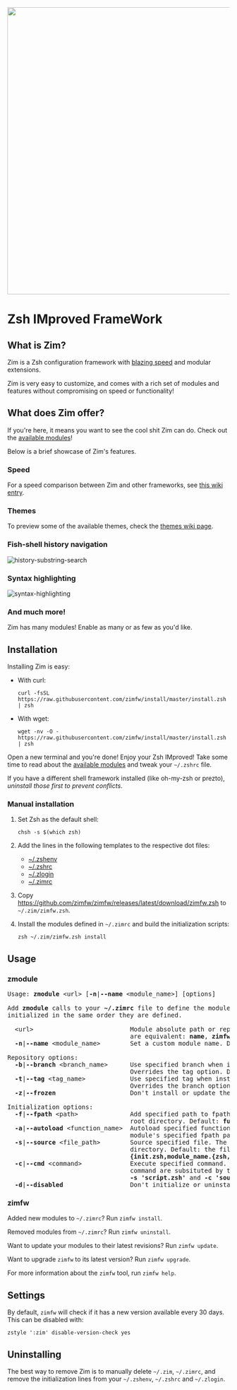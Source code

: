 <div align="center">
  <a href="https://github.com/zimfw/zimfw">
    <img width="650" src="https://zimfw.github.io/images/zim_banner.png">
  </a>
</div>

Zsh IMproved FrameWork
======================

What is Zim?
------------
Zim is a Zsh configuration framework with [blazing speed] and modular extensions.

Zim is very easy to customize, and comes with a rich set of modules and features without compromising on speed or functionality!

What does Zim offer?
-----------------
If you're here, it means you want to see the cool shit Zim can do. Check out the [available modules]!

Below is a brief showcase of Zim's features.

### Speed
For a speed comparison between Zim and other frameworks, see [this wiki entry][blazing speed].

### Themes

To preview some of the available themes, check the [themes wiki page].

### Fish-shell history navigation
![history-substring-search]

### Syntax highlighting
![syntax-highlighting]

### And much more!
Zim has many modules! Enable as many or as few as you'd like.

Installation
------------
Installing Zim is easy:

  * With curl:

        curl -fsSL https://raw.githubusercontent.com/zimfw/install/master/install.zsh | zsh

  * With wget:

        wget -nv -O - https://raw.githubusercontent.com/zimfw/install/master/install.zsh | zsh

Open a new terminal and you're done! Enjoy your Zsh IMproved! Take some time to
read about the [available modules] and tweak your `~/.zshrc` file.

If you have a different shell framework installed (like oh-my-zsh or prezto),
*uninstall those first to prevent conflicts*.

### Manual installation

1. Set Zsh as the default shell:

       chsh -s $(which zsh)

2. Add the lines in the following templates to the respective dot files:
   * [~/.zshenv](https://github.com/zimfw/install/blob/master/src/templates/zshenv)
   * [~/.zshrc](https://github.com/zimfw/install/blob/master/src/templates/zshrc)
   * [~/.zlogin](https://github.com/zimfw/install/blob/master/src/templates/zlogin)
   * [~/.zimrc](https://github.com/zimfw/install/blob/master/src/templates/zimrc)

3. Copy https://github.com/zimfw/zimfw/releases/latest/download/zimfw.zsh to
   `~/.zim/zimfw.zsh`.

4. Install the modules defined in `~/.zimrc` and build the initialization scripts:

       zsh ~/.zim/zimfw.zsh install

Usage
-----

### zmodule

<pre>
Usage: <strong>zmodule</strong> &lt;url&gt; [<strong>-n</strong>|<strong>--name</strong> &lt;module_name&gt;] [options]

Add <strong>zmodule</strong> calls to your <strong>~/.zimrc</strong> file to define the modules to be initialized. The modules are
initialized in the same order they are defined.

  &lt;url&gt;                          Module absolute path or repository URL. The following URL formats
                                 are equivalent: <strong>name</strong>, <strong>zimfw/name</strong>, <strong>https://github.com/zimfw/name.git</strong>.
  <strong>-n</strong>|<strong>--name</strong> &lt;module_name&gt;        Set a custom module name. Default: the last component in the &lt;url&gt;.

Repository options:
  <strong>-b</strong>|<strong>--branch</strong> &lt;branch_name&gt;      Use specified branch when installing and updating the module.
                                 Overrides the tag option. Default: <strong>master</strong>.
  <strong>-t</strong>|<strong>--tag</strong> &lt;tag_name&gt;            Use specified tag when installing and updating the module.
                                 Overrides the branch option.
  <strong>-z</strong>|<strong>--frozen</strong>                    Don't install or update the module.

Initialization options:
  <strong>-f</strong>|<strong>--fpath</strong> &lt;path&gt;              Add specified path to fpath. The path is relative to the module
                                 root directory. Default: <strong>functions</strong>, if the subdirectory exists.
  <strong>-a</strong>|<strong>--autoload</strong> &lt;function_name&gt;  Autoload specified function. Default: all valid names inside the
                                 module's specified fpath paths.
  <strong>-s</strong>|<strong>--source</strong> &lt;file_path&gt;        Source specified file. The file path is relative to the module root
                                 directory. Default: the file with largest size matching
                                 <strong>{init.zsh,module_name.{zsh,plugin.zsh,zsh-theme,sh}}</strong>, if any exist.
  <strong>-c</strong>|<strong>--cmd</strong> &lt;command&gt;             Execute specified command. Occurrences of the <strong>{}</strong> placeholder in the
                                 command are subsituted by the module root directory path.
                                 <strong>-s 'script.zsh'</strong> and <strong>-c 'source {}/script.zsh'</strong> are equivalent.
  <strong>-d</strong>|<strong>--disabled</strong>                  Don't initialize or uninstall the module.
</pre>

### zimfw

Added new modules to `~/.zimrc`? Run `zimfw install`.

Removed modules from `~/.zimrc`? Run `zimfw uninstall`.

Want to update your modules to their latest revisions? Run `zimfw update`.

Want to upgrade `zimfw` to its latest version? Run `zimfw upgrade`.

For more information about the `zimfw` tool, run `zimfw help`.

Settings
--------

By default, `zimfw` will check if it has a new version available every 30 days.
This can be disabled with:

    zstyle ':zim' disable-version-check yes

Uninstalling
------------

The best way to remove Zim is to manually delete `~/.zim`, `~/.zimrc`, and
remove the initialization lines from your `~/.zshenv`, `~/.zshrc` and `~/.zlogin`.

[history-substring-search]: https://zimfw.github.io/images/zim_history-substring-search.gif
[syntax-highlighting]: https://zimfw.github.io/images/zim_syntax-highlighting.gif
[blazing speed]: https://github.com/zimfw/zimfw/wiki/Speed
[available modules]: https://github.com/zimfw/zimfw/wiki/Modules
[themes wiki page]: https://github.com/zimfw/zimfw/wiki/Themes
